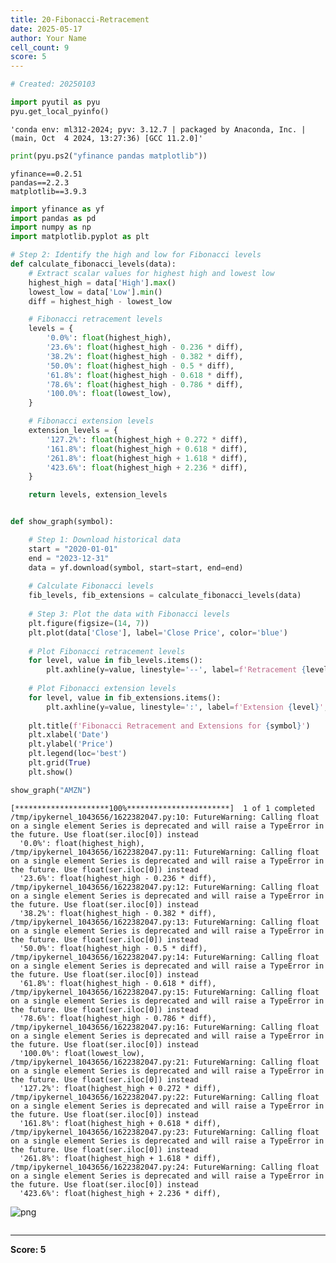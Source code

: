 ```yaml
---
title: 20-Fibonacci-Retracement
date: 2025-05-17
author: Your Name
cell_count: 9
score: 5
---
```


```python
# Created: 20250103
```


```python
import pyutil as pyu
pyu.get_local_pyinfo()
```




    'conda env: ml312-2024; pyv: 3.12.7 | packaged by Anaconda, Inc. | (main, Oct  4 2024, 13:27:36) [GCC 11.2.0]'




```python
print(pyu.ps2("yfinance pandas matplotlib"))
```

    yfinance==0.2.51
    pandas==2.2.3
    matplotlib==3.9.3
    



```python
import yfinance as yf
import pandas as pd
import numpy as np
import matplotlib.pyplot as plt
```


```python
# Step 2: Identify the high and low for Fibonacci levels
def calculate_fibonacci_levels(data):
    # Extract scalar values for highest high and lowest low
    highest_high = data['High'].max()
    lowest_low = data['Low'].min()
    diff = highest_high - lowest_low

    # Fibonacci retracement levels
    levels = {
        '0.0%': float(highest_high),
        '23.6%': float(highest_high - 0.236 * diff),
        '38.2%': float(highest_high - 0.382 * diff),
        '50.0%': float(highest_high - 0.5 * diff),
        '61.8%': float(highest_high - 0.618 * diff),
        '78.6%': float(highest_high - 0.786 * diff),
        '100.0%': float(lowest_low),
    }

    # Fibonacci extension levels
    extension_levels = {
        '127.2%': float(highest_high + 0.272 * diff),
        '161.8%': float(highest_high + 0.618 * diff),
        '261.8%': float(highest_high + 1.618 * diff),
        '423.6%': float(highest_high + 2.236 * diff),
    }

    return levels, extension_levels


```


```python

```


```python
def show_graph(symbol):

    # Step 1: Download historical data
    start = "2020-01-01"
    end = "2023-12-31"
    data = yf.download(symbol, start=start, end=end)
    
    # Calculate Fibonacci levels
    fib_levels, fib_extensions = calculate_fibonacci_levels(data)
    
    # Step 3: Plot the data with Fibonacci levels
    plt.figure(figsize=(14, 7))
    plt.plot(data['Close'], label='Close Price', color='blue')
    
    # Plot Fibonacci retracement levels
    for level, value in fib_levels.items():
        plt.axhline(y=value, linestyle='--', label=f'Retracement {level}', alpha=0.7)
    
    # Plot Fibonacci extension levels
    for level, value in fib_extensions.items():
        plt.axhline(y=value, linestyle=':', label=f'Extension {level}', alpha=0.7, color='red')
    
    plt.title(f'Fibonacci Retracement and Extensions for {symbol}')
    plt.xlabel('Date')
    plt.ylabel('Price')
    plt.legend(loc='best')
    plt.grid(True)
    plt.show()
```


```python
show_graph("AMZN")
```

    [*********************100%***********************]  1 of 1 completed
    /tmp/ipykernel_1043656/1622382047.py:10: FutureWarning: Calling float on a single element Series is deprecated and will raise a TypeError in the future. Use float(ser.iloc[0]) instead
      '0.0%': float(highest_high),
    /tmp/ipykernel_1043656/1622382047.py:11: FutureWarning: Calling float on a single element Series is deprecated and will raise a TypeError in the future. Use float(ser.iloc[0]) instead
      '23.6%': float(highest_high - 0.236 * diff),
    /tmp/ipykernel_1043656/1622382047.py:12: FutureWarning: Calling float on a single element Series is deprecated and will raise a TypeError in the future. Use float(ser.iloc[0]) instead
      '38.2%': float(highest_high - 0.382 * diff),
    /tmp/ipykernel_1043656/1622382047.py:13: FutureWarning: Calling float on a single element Series is deprecated and will raise a TypeError in the future. Use float(ser.iloc[0]) instead
      '50.0%': float(highest_high - 0.5 * diff),
    /tmp/ipykernel_1043656/1622382047.py:14: FutureWarning: Calling float on a single element Series is deprecated and will raise a TypeError in the future. Use float(ser.iloc[0]) instead
      '61.8%': float(highest_high - 0.618 * diff),
    /tmp/ipykernel_1043656/1622382047.py:15: FutureWarning: Calling float on a single element Series is deprecated and will raise a TypeError in the future. Use float(ser.iloc[0]) instead
      '78.6%': float(highest_high - 0.786 * diff),
    /tmp/ipykernel_1043656/1622382047.py:16: FutureWarning: Calling float on a single element Series is deprecated and will raise a TypeError in the future. Use float(ser.iloc[0]) instead
      '100.0%': float(lowest_low),
    /tmp/ipykernel_1043656/1622382047.py:21: FutureWarning: Calling float on a single element Series is deprecated and will raise a TypeError in the future. Use float(ser.iloc[0]) instead
      '127.2%': float(highest_high + 0.272 * diff),
    /tmp/ipykernel_1043656/1622382047.py:22: FutureWarning: Calling float on a single element Series is deprecated and will raise a TypeError in the future. Use float(ser.iloc[0]) instead
      '161.8%': float(highest_high + 0.618 * diff),
    /tmp/ipykernel_1043656/1622382047.py:23: FutureWarning: Calling float on a single element Series is deprecated and will raise a TypeError in the future. Use float(ser.iloc[0]) instead
      '261.8%': float(highest_high + 1.618 * diff),
    /tmp/ipykernel_1043656/1622382047.py:24: FutureWarning: Calling float on a single element Series is deprecated and will raise a TypeError in the future. Use float(ser.iloc[0]) instead
      '423.6%': float(highest_high + 2.236 * diff),



    
![png](/mlnotes/images/20-fibonacci-retracement_7_1.png)
    



```python

```


---
**Score: 5**
